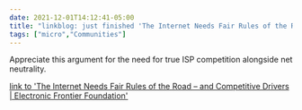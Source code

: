 ```yaml
---
date: 2021-12-01T14:12:41-05:00
title: "linkblog: just finished 'The Internet Needs Fair Rules of the Road – and Competitive Drivers | Electronic Frontier Foundation'"
tags: ["micro","Communities"]
---
```

Appreciate this argument for the need for true ISP competition alongside net neutrality.
 
[link to 'The Internet Needs Fair Rules of the Road – and Competitive Drivers | Electronic Frontier Foundation'](https://www.eff.org/deeplinks/2021/12/internet-needs-fair-rules-road-and-competitive-drivers)
